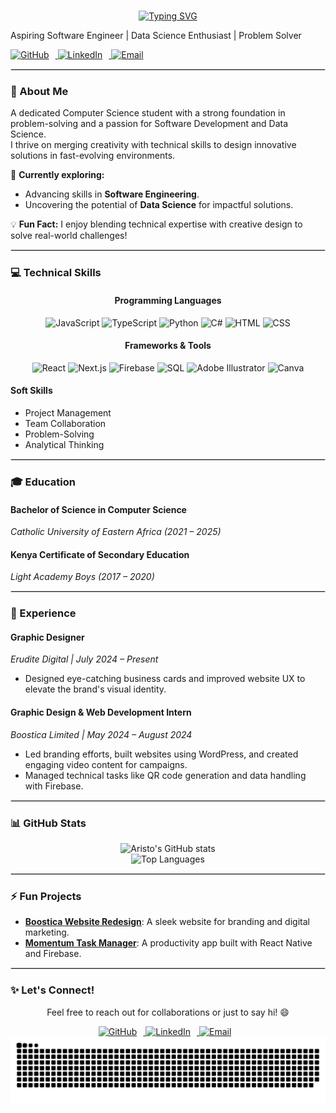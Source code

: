 # 
<div align="center">
  

[![Typing SVG](https://readme-typing-svg.demolab.com?font=Montserrat&weight=700&size=40&duration=3000&pause=1000&color=FFFFFF&center=true&vCenter=true&repeat=false&width=500&height=70&lines=Aristo+Ayako)](https://git.io/typing-svg)

</div>

<div align="left">
  
Aspiring Software Engineer | Data Science Enthusiast | Problem Solver 

<a href="https://github.com/OnzyBoy">
  <img src="https://github.githubassets.com/images/modules/logos_page/GitHub-Mark.png" alt="GitHub" width="40" height="40" style="margin-right:10px;">
</a>
<a href="https://www.linkedin.com/in/aristo-ayako">
  <img src="https://cdn.jsdelivr.net/npm/simple-icons@v5/icons/linkedin.svg" alt="LinkedIn" width="40" height="40" style="margin-right:10px;">
</a>
<a href="mailto:ayakoaristo9@gmail.com">
  <img src="https://cdn.jsdelivr.net/npm/simple-icons@v5/icons/gmail.svg" alt="Email" width="40" height="40" style="margin-right:10px;">
</a>

</div>

<hr style="border: 0.5px solid #ddd">

### 🌟 About Me  
A dedicated Computer Science student with a strong foundation in problem-solving and a passion for Software Development and Data Science.  
I thrive on merging creativity with technical skills to design innovative solutions in fast-evolving environments.  

🔭 **Currently exploring:**  
- Advancing skills in **Software Engineering**.  
- Uncovering the potential of **Data Science** for impactful solutions.  

💡 **Fun Fact:** I enjoy blending technical expertise with creative design to solve real-world challenges!  

<hr style="border: 0.5px solid #ddd">

### 💻 Technical Skills  

<div align="center">

#### **Programming Languages**  
![JavaScript](https://img.shields.io/badge/-JavaScript-F7DF1E?style=flat&logo=javascript&logoColor=black)
![TypeScript](https://img.shields.io/badge/-TypeScript-3178C6?style=flat&logo=typescript&logoColor=white)
![Python](https://img.shields.io/badge/-Python-3776AB?style=flat&logo=python&logoColor=white)
![C#](https://img.shields.io/badge/-C%23-239120?style=flat&logo=c-sharp&logoColor=white)
![HTML](https://img.shields.io/badge/-HTML5-E34F26?style=flat&logo=html5&logoColor=white)
![CSS](https://img.shields.io/badge/-CSS3-1572B6?style=flat&logo=css3&logoColor=white)

#### **Frameworks & Tools**  
![React](https://img.shields.io/badge/-React-61DAFB?style=flat&logo=react&logoColor=black)
![Next.js](https://img.shields.io/badge/-Next.js-000000?style=flat&logo=next.js&logoColor=white)
![Firebase](https://img.shields.io/badge/-Firebase-FFCA28?style=flat&logo=firebase&logoColor=black)
![SQL](https://img.shields.io/badge/-SQL-4479A1?style=flat&logo=mysql&logoColor=white)
![Adobe Illustrator](https://img.shields.io/badge/-Illustrator-FF9A00?style=flat&logo=adobe-illustrator&logoColor=white)
![Canva](https://img.shields.io/badge/-Canva-00C4CC?style=flat&logo=canva&logoColor=white)

</div>

#### **Soft Skills**  
- Project Management  
- Team Collaboration  
- Problem-Solving  
- Analytical Thinking  

<hr style="border: 0.5px solid #ddd">

### 🎓 Education  
#### **Bachelor of Science in Computer Science**  
*Catholic University of Eastern Africa (2021 – 2025)*  

#### **Kenya Certificate of Secondary Education**  
*Light Academy Boys (2017 – 2020)*  

<hr style="border: 0.5px solid #ddd">

### 💼 Experience  

#### **Graphic Designer**  
*Erudite Digital | July 2024 – Present*  
- Designed eye-catching business cards and improved website UX to elevate the brand's visual identity.  

#### **Graphic Design & Web Development Intern**  
*Boostica Limited | May 2024 – August 2024*  
- Led branding efforts, built websites using WordPress, and created engaging video content for campaigns.  
- Managed technical tasks like QR code generation and data handling with Firebase.  

<hr style="border: 0.5px solid #ddd">

### 📊 GitHub Stats  

<div align="center">
  
![Aristo's GitHub stats](https://github-readme-stats.vercel.app/api?username=OnzyBoy&show_icons=true&theme=radical)  
![Top Languages](https://github-readme-stats.vercel.app/api/top-langs/?username=OnzyBoy&layout=compact&theme=radical)  

</div>

<hr style="border: 0.5px solid #ddd">

### ⚡ Fun Projects  
- **[Boostica Website Redesign](https://github.com/OnzyBoy/boostica-website)**: A sleek website for branding and digital marketing.  
- **[Momentum Task Manager](https://github.com/OnzyBoy/momentum-app)**: A productivity app built with React Native and Firebase.  

<hr style="border: 0.5px solid #ddd">

### ✨ Let's Connect!  
<div align="center">
  
Feel free to reach out for collaborations or just to say hi! 😄  

<a href="https://github.com/OnzyBoy">
  <img src="https://github.githubassets.com/images/modules/logos_page/GitHub-Mark.png" alt="GitHub" width="50" height="50" style="margin-right:10px;">
</a>
<a href="https://www.linkedin.com/in/aristo-ayako">
  <img src="https://cdn.jsdelivr.net/npm/simple-icons@v5/icons/linkedin.svg" alt="LinkedIn" width="50" height="50" style="margin-right:10px;">
</a>
<a href="mailto:ayakoaristo9@gmail.com">
  <img src="https://cdn.jsdelivr.net/npm/simple-icons@v5/icons/gmail.svg" alt="Email" width="50" height="50" style="margin-right:10px;">
</a>

</div>

<div align="center">
  <img src="https://raw.githubusercontent.com/Platane/snk/output/github-contribution-grid-snake.svg" alt="snake animation" />
</div>
